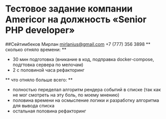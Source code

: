 # Тестовое задание компании Americor на должность «Senior PHP developer»

##Сейтимбеков Мирлан mirlanius@gmail.com +7 (777) 356 3898
** сколько отняло времени: **
- 30 мин подготовка (вникание в код, подправка docker-compose, подгтовка сервера по мелочам)
- 2 с половиной часа рефакторинг

** что отняло больше всего: **
- полностью переделал алгоритм рендера событий в списке (так как не мог смотреть на эту боль, по моему мнению)
- половина времени на осмысление логики и разработку алгоритма для вывода списка
- остальная половина рефакторинг